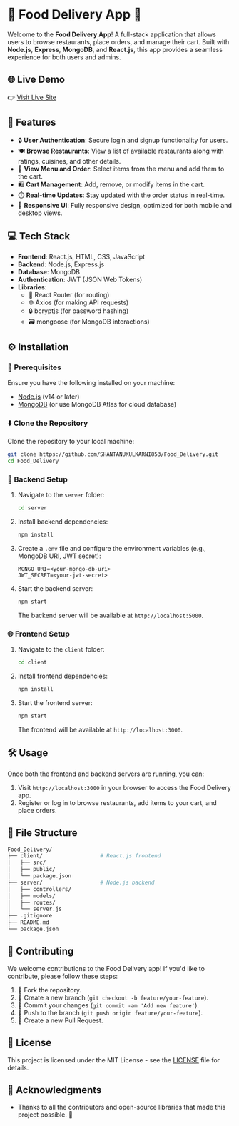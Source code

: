 

# 🍔 Food Delivery App 🚀

Welcome to the **Food Delivery App**! A full-stack application that allows users to browse restaurants, place orders, and manage their cart. Built with **Node.js**, **Express**, **MongoDB**, and **React.js**, this app provides a seamless experience for both users and admins.

## 🌐 Live Demo  
👉 [Visit Live Site](https://food-delivery-shantanukulkarni853-gmailcoms-projects.vercel.app)


## 🌟 Features

- 🔒 **User Authentication**: Secure login and signup functionality for users.
- 🍽️ **Browse Restaurants**: View a list of available restaurants along with ratings, cuisines, and other details.
- 🛒 **View Menu and Order**: Select items from the menu and add them to the cart.
- 🛍️ **Cart Management**: Add, remove, or modify items in the cart.
- ⏱️ **Real-time Updates**: Stay updated with the order status in real-time.
- 📱 **Responsive UI**: Fully responsive design, optimized for both mobile and desktop views.

## 💻 Tech Stack

- **Frontend**: React.js, HTML, CSS, JavaScript
- **Backend**: Node.js, Express.js
- **Database**: MongoDB
- **Authentication**: JWT (JSON Web Tokens)
- **Libraries**:
  - 📍 React Router (for routing)
  - 🌐 Axios (for making API requests)
  - 🔒 bcryptjs (for password hashing)
  - 🗃️ mongoose (for MongoDB interactions)

## ⚙️ Installation

### 📍 Prerequisites

Ensure you have the following installed on your machine:

- [Node.js](https://nodejs.org/) (v14 or later)
- [MongoDB](https://www.mongodb.com/) (or use MongoDB Atlas for cloud database)

### ⬇️ Clone the Repository

Clone the repository to your local machine:

```bash
git clone https://github.com/SHANTANUKULKARNI853/Food_Delivery.git
cd Food_Delivery
```

### 🔧 Backend Setup

1. Navigate to the `server` folder:

   ```bash
   cd server
   ```

2. Install backend dependencies:

   ```bash
   npm install
   ```

3. Create a `.env` file and configure the environment variables (e.g., MongoDB URI, JWT secret):

   ```env
   MONGO_URI=<your-mongo-db-uri>
   JWT_SECRET=<your-jwt-secret>
   ```

4. Start the backend server:

   ```bash
   npm start
   ```

   The backend server will be available at `http://localhost:5000`.

### 🌐 Frontend Setup

1. Navigate to the `client` folder:

   ```bash
   cd client
   ```

2. Install frontend dependencies:

   ```bash
   npm install
   ```

3. Start the frontend server:

   ```bash
   npm start
   ```

   The frontend will be available at `http://localhost:3000`.

## 🛠️ Usage

Once both the frontend and backend servers are running, you can:

1. Visit `http://localhost:3000` in your browser to access the Food Delivery app.
2. Register or log in to browse restaurants, add items to your cart, and place orders.

## 📂 File Structure

```bash
Food_Delivery/
├── client/                  # React.js frontend
│   ├── src/                 
│   ├── public/
│   └── package.json
├── server/                  # Node.js backend
│   ├── controllers/
│   ├── models/
│   ├── routes/
│   └── server.js
├── .gitignore
├── README.md
└── package.json
```

## 🤝 Contributing

We welcome contributions to the Food Delivery app! If you'd like to contribute, please follow these steps:

1. 🍴 Fork the repository.
2. 🌿 Create a new branch (`git checkout -b feature/your-feature`).
3. 📝 Commit your changes (`git commit -am 'Add new feature'`).
4. 🚀 Push to the branch (`git push origin feature/your-feature`).
5. 🔀 Create a new Pull Request.

## 📜 License

This project is licensed under the MIT License - see the [LICENSE](LICENSE) file for details.

## 🙏 Acknowledgments

- Thanks to all the contributors and open-source libraries that made this project possible. 🎉
